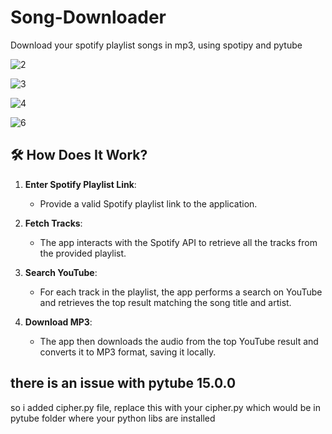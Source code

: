 # Song-Downloader
Download your spotify playlist songs in mp3, using spotipy and pytube 

![2](https://github.com/user-attachments/assets/b41be614-9f2d-4333-ac62-103f8c9e1704)


![3](https://github.com/user-attachments/assets/0e9a1c4a-2daa-4df2-83ef-e7ba0af66068)


![4](https://github.com/user-attachments/assets/626a12bf-1e80-4c44-b6be-ae1784ea7d60)


![6](https://github.com/user-attachments/assets/404ce158-9aee-4db3-b8fe-9e61ac17448b)

## 🛠️ How Does It Work?

1. **Enter Spotify Playlist Link**: 
   - Provide a valid Spotify playlist link to the application.

2. **Fetch Tracks**: 
   - The app interacts with the Spotify API to retrieve all the tracks from the provided playlist.

3. **Search YouTube**: 
   - For each track in the playlist, the app performs a search on YouTube and retrieves the top result matching the song title and artist.

4. **Download MP3**: 
   - The app then downloads the audio from the top YouTube result and converts it to MP3 format, saving it locally.

## there is an issue with pytube 15.0.0
so i added cipher.py file, 
replace this with your cipher.py which would be in pytube folder where your python libs are installed 
